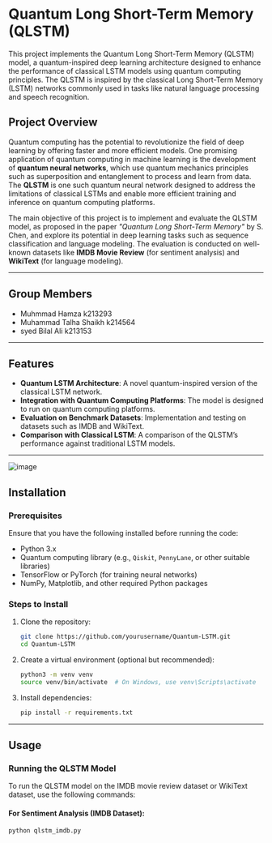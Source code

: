 # Quantum Long Short-Term Memory (QLSTM)

This project implements the Quantum Long Short-Term Memory (QLSTM) model, a quantum-inspired deep learning architecture designed to enhance the performance of classical LSTM models using quantum computing principles. The QLSTM is inspired by the classical Long Short-Term Memory (LSTM) networks commonly used in tasks like natural language processing and speech recognition.

## **Project Overview**

Quantum computing has the potential to revolutionize the field of deep learning by offering faster and more efficient models. One promising application of quantum computing in machine learning is the development of **quantum neural networks**, which use quantum mechanics principles such as superposition and entanglement to process and learn from data. The **QLSTM** is one such quantum neural network designed to address the limitations of classical LSTMs and enable more efficient training and inference on quantum computing platforms.

The main objective of this project is to implement and evaluate the QLSTM model, as proposed in the paper *"Quantum Long Short-Term Memory"* by S. Chen, and explore its potential in deep learning tasks such as sequence classification and language modeling. The evaluation is conducted on well-known datasets like **IMDB Movie Review** (for sentiment analysis) and **WikiText** (for language modeling).

---

## **Group Members**

- Muhmmad Hamza k213293
- Muhammad Talha Shaikh k214564
- syed Bilal Ali k213153



---

## **Features**

- **Quantum LSTM Architecture**: A novel quantum-inspired version of the classical LSTM network.
- **Integration with Quantum Computing Platforms**: The model is designed to run on quantum computing platforms.
- **Evaluation on Benchmark Datasets**: Implementation and testing on datasets such as IMDB and WikiText.
- **Comparison with Classical LSTM**: A comparison of the QLSTM’s performance against traditional LSTM models.

---
![image](https://github.com/shivalee12/Quantum-LSTM/assets/77015285/408346e0-2cb9-4375-93c0-fd210ddc6f41)


## **Installation**

### Prerequisites
Ensure that you have the following installed before running the code:
- Python 3.x
- Quantum computing library (e.g., `Qiskit`, `PennyLane`, or other suitable libraries)
- TensorFlow or PyTorch (for training neural networks)
- NumPy, Matplotlib, and other required Python packages

### Steps to Install
1. Clone the repository:
    ```bash
    git clone https://github.com/yourusername/Quantum-LSTM.git
    cd Quantum-LSTM
    ```
2. Create a virtual environment (optional but recommended):
    ```bash
    python3 -m venv venv
    source venv/bin/activate  # On Windows, use venv\Scripts\activate
    ```
3. Install dependencies:
    ```bash
    pip install -r requirements.txt
    ```

---

## **Usage**

### Running the QLSTM Model

To run the QLSTM model on the IMDB movie review dataset or WikiText dataset, use the following commands:

#### For Sentiment Analysis (IMDB Dataset):
```bash
python qlstm_imdb.py




